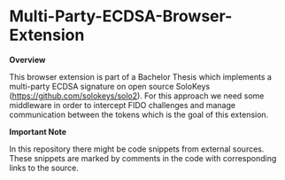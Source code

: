 # Multi-Party-ECDSA-Browser-Extension

**Overview**

This browser extension is part of a Bachelor Thesis which implements a multi-party ECDSA signature on open source SoloKeys (https://github.com/solokeys/solo2). 
For this approach we need some middleware in order to intercept FIDO challenges and manage communication between the tokens which is the goal of this extension.

**Important Note**

In this repository there might be code snippets from external sources. These snippets are marked by comments in the code with corresponding links to the source.


